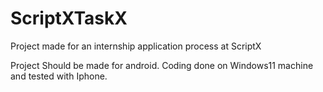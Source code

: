 # ScriptXTaskX

Project made for an internship application process at ScriptX

Project Should be made for android. Coding done on Windows11 machine and tested with Iphone.